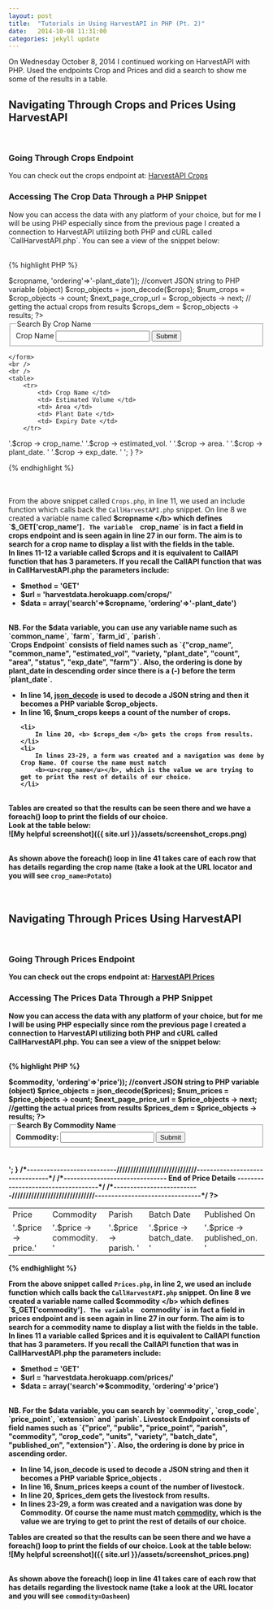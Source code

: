 ```yaml
---
layout: post
title:  "Tutorials in Using HarvestAPI in PHP (Pt. 2)"
date:   2014-10-08 11:31:00
categories: jekyll update
---
```


On Wednesday October 8, 2014 I continued working on HarvestAPI with PHP. Used the endpoints Crop and Prices 
and did a search to show me some of the results in a table. <br/>

<h2> <b> Navigating Through Crops and Prices Using HarvestAPI </b> </h2> 
<br/>

<h3> <b> Going Through Crops Endpoint </b> </h3>
You can check out the crops endpoint at: <a href="http://harvestdata.herokuapp.com/crops/"> HarvestAPI Crops </a> <br/>

<h3> <b> Accessing The Crop Data Through a PHP Snippet </b> </h3> 
Now you can access the data with any platform of your choice, but for me I will be using PHP especially since
from the previous page I created a connection to HarvestAPI utilizing both PHP and cURL called `CallHarvestAPI.php`. 
You can see a view of the snippet below: 
<br/><br/>

{% highlight PHP %}
<?php
	include("CallHarvestAPI.php");

	/*---------------------------------------------------------------------------------------*/
	/*---------------------------------- Crop Details ---------------------------------------*/
	/*---------------------------------------------------------------------------------------*/
		
	$cropname = $_GET['crop_name'];

	// call crops resource to return string
	$crops = CallAPI('GET', 'harvestdata.herokuapp.com/crops/',
				array('search'=>$cropname, 'ordering'=>'-plant_date'));

	//convert JSON string to PHP variable (object)
	$crop_objects = json_decode($crops);
		
	$num_crops = $crop_objects -> count;
	$next_page_crop_url  = $crop_objects -> next;
		
	// getting the actual crops from results
	$crops_dem = $crop_objects -> results;
?>
	
<form action="crops.php" method="get">
	<fieldset>
		<legend> Search By Crop Name </legend>
		Crop Name <input type="text" name = "crop_name"/> <input type="submit"/>			
	</fieldset>
	
	</form>		
	<br />
	<br />
	<table>
		<tr>
			<td> Crop Name </td>
			<td> Estimated Volume </td>	
			<td> Area </td>
			<td> Plant Date </td>
			<td> Expiry Date </td>
		</tr>
			
<?php 
			
foreach($crops_dem as $crop)
{
	echo '<tr>
			<td>'.$crop -> crop_name.'</td>
			<td>'.$crop -> estimated_vol. '</td>
			<td>'.$crop -> area. '</td>
			<td>'.$crop -> plant_date. '</td>
			<td>'.$crop -> exp_date. '</td>
			</tr>';			
}				
?>
{% endhighlight %}

<br/><br/>
From the above snippet called `Crops.php`, in line 11, we used an include function which calls back the `CallHarvestAPI.php` 
snippet. On line 8 we created a variable name  called <b> $cropname </b> which defines `$_GET['crop_name']`. The variable 
`crop_name` is in fact a field in crops endpoint and is seen again in line 27 in our form. The aim is to search for a crop name 
to display a list with the fields in the table. <br/>
In lines 11-12 a variable called <b>$crops</b> and it is equivalent to CallAPI function that has 3 parameters. 
If you recall the CallAPI function that was in CallHarvestAPI.php the parameters include:
<ul>
	<li> $method = 'GET' </li>
	<li> $url = 'harvestdata.herokuapp.com/crops/'</li>
	<li> $data = array('search'=>$cropname, 'ordering'=>'-plant_date') </li>
</ul>
<br/>
NB. For the <b> $data </b> variable, you can use any variable name such as `common_name`, `farm`, `farm_id`, `parish`.	<br/>
`Crops Endpoint` consists of field names such as `{"crop_name", "common_name", "estimated_vol", "variety, "plant_date", "count",
"area", "status", "exp_date", "farm"}`. Also, the ordering is done by plant_date in descending order since there is a (-) before 
the term `plant_date`.

<ul>
	<li>
		In line 14, <b> <u>json_decode</u> </b> is used to decode a JSON string and then it becomes a PHP variable 
		<b> $crop_objects. </b>
	</li>
	<li>
		In line 16, <b> $num_crops </b> keeps a count of the number of crops.				  	
	</li>
				  	
	<li>
		In line 20, <b> $crops_dem </b> gets the crops from results.				  	
	</li>
	<li>
		In lines 23-29, a form was created and a navigation was done by Crop Name. Of course the name must match 
		<b><u>crop_name</u></b>, which is the value we are trying to get to print the rest of details of our choice.
	</li>
</ul>
<br/>
Tables are created so that the results can be seen there and we have a foreach() loop to print the fields of our choice. <br/>
Look at the table below: <br/>
![My helpful screenshot]({{ site.url }}/assets/screenshot_crops.png)
<br /> <br />
						
As shown above the foreach() loop in line 41 takes care of each row that has details regarding the crop name 
(take a look at the URL locator and you will see `crop_name=Potato`)
<br/><br/><br/>

<h2> <b> Navigating Through Prices Using HarvestAPI </b> </h2> 
<br/>

<h3> <b> Going Through Prices Endpoint </b> </h3>
You can check out the crops endpoint at: <a href="http://harvestdata.herokuapp.com/prices/"> HarvestAPI Prices </a> <br/>

<h3> <b> Accessing The Prices Data Through a PHP Snippet </b> </h3>
Now you can access the data with any platform of your choice, but for me I will be using PHP especially since
rom the previous page I created a connection to HarvestAPI utilizing both PHP and cURL called CallHarvestAPI.php. 
You can see a view of the snippet below: 
<br/><br/>

{% highlight PHP %}

<?php
	include("CallHarvestAPI.php");

	/*---------------------------------------------------------------------------------------*/
	/*-------------------------------- Livestock Details ------------------------------------*/
	/*---------------------------------------------------------------------------------------*/
		
	$commodity = $_GET['commodity'];

	// call price resource to return string
	$prices = CallAPI('GET', 'harvestdata.herokuapp.com/prices/',
				array('search'=> $commodity, 'ordering'=>'price'));
					
	//convert JSON string to PHP variable (object)
	$price_objects = json_decode($prices);
			
	$num_prices = $price_objects -> count;
	$next_page_price_url = $price_objects -> next;
			
	//getting the actual prices from results
	$prices_dem = $price_objects -> results;
?>
	
<form action="prices.php" method="get">
	<fieldset>
		<legend> Search By Commodity Name </legend>
		Commodity: <input type="text" name = "commodity"/> <input type="submit"/>		
	</fieldset>
</form>
<br />
<br />
<table>
	<tr>
		<td> Price </td>
		<td> Commodity </td>	
		<td> Parish </td>
		<td> Batch Date </td>
		<td> Published On </td>
	</tr>
			
<?php 
			
foreach($prices_dem as $price)
{	
	echo '<tr>
				<td>'.$price -> price.'</td>
				<td>'.$price -> commodity. '</td>
				<td>'.$price -> parish. '</td>
				<td>'.$price -> batch_date. '</td>
				<td>'.$price -> published_on. '</td>
			</tr>';
}
			
/*---------------------------/////////////////////////////--------------------------------*/
/*------------------------------- End of Price Details -----------------------------------*/
/*--------------------------//////////////////////////////--------------------------------*/			
			
?>
</table>
{% endhighlight %}

From the above snippet called `Prices.php`, in line 2, we used an include function which calls back the `CallHarvestAPI.php` 
snippet. On line 8 we created a variable name called <b> $commodity </b> which defines `$_GET['commodity']`. The variable 
`commodity` is in fact a field in prices endpoint and is seen again in line 27 in our form. The aim is to search for a commodity 
name to display a list with the fields in the table.
<br/>
In lines 11 a variable called <b> $prices </b> and it is equivalent to CallAPI function 
that has 3 parameters. If you recall the CallAPI function that was in CallHarvestAPI.php the parameters include:
<br/>
<ul>
	<li> $method = 'GET' </li>
	<li> $url = 'harvestdata.herokuapp.com/prices/'</li>
	<li> $data = array('search'=>$commodity, 'ordering'=>'price') </li>
</ul>
<br/>
NB. For the <b>$data</b> variable, you can search by `commodity`, `crop_code`, `price_point`, `extension` and `parish`.	
Livestock Endpoint consists of field names such as `{"price", "public", "price_point", "parish", "commodity", "crop_code", 
"units", "variety", "batch_date", "published_on", "extension"}`. Also, the ordering is done by price in ascending order.

<ul>
	<li>In line 14, json_decode is used to decode a JSON string and then it becomes a PHP variable <b> $price_objects </b>.	</li>
	<li> In line 16, <b> $num_prices </b> keeps a count of the number of livestock. </li>
	<li> In line 20, <b> $prices_dem </b> gets the livestock from results. </li>
	<li> In lines 23-29, a form was created and a navigation was done by Commodity. Of course the name must match 
		  <b><u>commodity</u></b>, which is the value we are trying to get to print the rest of details of our choice. </li>
</ul>		
Tables are created so that the results can be seen there and we have a foreach() loop to print the fields of our choice.
Look at the table below: <br/>	
![My helpful screenshot]({{ site.url }}/assets/screenshot_prices.png)
<br/><br/>

As shown above the foreach() loop in line 41 takes care of each row that has details regarding the livestock name (take a 
look at the URL locator and you will see `commodity=Dasheen`)	